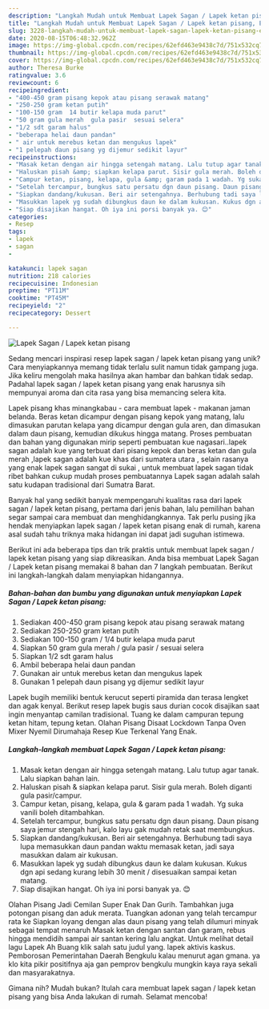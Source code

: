 ```yaml
---
description: "Langkah Mudah untuk Membuat Lapek Sagan / Lapek ketan pisang, Enak Banget"
title: "Langkah Mudah untuk Membuat Lapek Sagan / Lapek ketan pisang, Enak Banget"
slug: 3228-langkah-mudah-untuk-membuat-lapek-sagan-lapek-ketan-pisang-enak-banget
date: 2020-08-15T06:48:32.962Z
image: https://img-global.cpcdn.com/recipes/62efd463e9438c7d/751x532cq70/lapek-sagan-lapek-ketan-pisang-foto-resep-utama.jpg
thumbnail: https://img-global.cpcdn.com/recipes/62efd463e9438c7d/751x532cq70/lapek-sagan-lapek-ketan-pisang-foto-resep-utama.jpg
cover: https://img-global.cpcdn.com/recipes/62efd463e9438c7d/751x532cq70/lapek-sagan-lapek-ketan-pisang-foto-resep-utama.jpg
author: Theresa Burke
ratingvalue: 3.6
reviewcount: 6
recipeingredient:
- "400-450 gram pisang kepok atau pisang serawak matang"
- "250-250 gram ketan putih"
- "100-150 gram  14 butir kelapa muda parut"
- "50 gram gula merah  gula pasir  sesuai selera"
- "1/2 sdt garam halus"
- "beberapa helai daun pandan"
- " air untuk merebus ketan dan mengukus lapek"
- "1 pelepah daun pisang yg dijemur sedikit layur"
recipeinstructions:
- "Masak ketan dengan air hingga setengah matang. Lalu tutup agar tanak. Lalu siapkan bahan lain."
- "Haluskan pisah &amp; siapkan kelapa parut. Sisir gula merah. Boleh diganti gula pasir/campur."
- "Campur ketan, pisang, kelapa, gula &amp; garam pada 1 wadah. Yg suka vanili boleh ditambahkan."
- "Setelah tercampur, bungkus satu persatu dgn daun pisang. Daun pisang saya jemur stengah hari, kalo layu gak mudah retak saat membungkus."
- "Siapkan dandang/kukusan. Beri air setengahnya. Berhubung tadi saya lupa memasukkan daun pandan waktu memasak ketan, jadi saya masukkan dalam air kukusan."
- "Masukkan lapek yg sudah dibungkus daun ke dalam kukusan. Kukus dgn api sedang kurang lebih 30 menit / disesuaikan sampai ketan matang."
- "Siap disajikan hangat. Oh iya ini porsi banyak ya. 😊"
categories:
- Resep
tags:
- lapek
- sagan
- 

katakunci: lapek sagan  
nutrition: 218 calories
recipecuisine: Indonesian
preptime: "PT11M"
cooktime: "PT45M"
recipeyield: "2"
recipecategory: Dessert

---
```



![Lapek Sagan / Lapek ketan pisang](https://img-global.cpcdn.com/recipes/62efd463e9438c7d/751x532cq70/lapek-sagan-lapek-ketan-pisang-foto-resep-utama.jpg)

Sedang mencari inspirasi resep lapek sagan / lapek ketan pisang yang unik? Cara menyiapkannya memang tidak terlalu sulit namun tidak gampang juga. Jika keliru mengolah maka hasilnya akan hambar dan bahkan tidak sedap. Padahal lapek sagan / lapek ketan pisang yang enak harusnya sih mempunyai aroma dan cita rasa yang bisa memancing selera kita.

Lapek pisang khas minangkabau - cara membuat lapek - makanan jaman belanda. Beras ketan dicampur dengan pisang kepok yang matang, lalu dimasukan parutan kelapa yang dicampur dengan gula aren, dan dimasukan dalam daun pisang, kemudian dikukus hingga matang. Proses pembuatan dan bahan yang digunakan mirip seperti pembuatan kue nagasari..lapek sagan adalah kue yang terbuat dari pisang kepok dan beras ketan dan gula merah ,lapek sagan adalah kue khas dari sumatera utara , selain rasanya yang enak lapek sagan sangat di sukai , untuk membuat lapek sagan tidak ribet bahkan cukup mudah proses pembuatannya  Lapek sagan adalah salah satu kudapan tradisional dari Sumatra Barat.

Banyak hal yang sedikit banyak mempengaruhi kualitas rasa dari lapek sagan / lapek ketan pisang, pertama dari jenis bahan, lalu pemilihan bahan segar sampai cara membuat dan menghidangkannya. Tak perlu pusing jika hendak menyiapkan lapek sagan / lapek ketan pisang enak di rumah, karena asal sudah tahu triknya maka hidangan ini dapat jadi suguhan istimewa.


Berikut ini ada beberapa tips dan trik praktis untuk membuat lapek sagan / lapek ketan pisang yang siap dikreasikan. Anda bisa membuat Lapek Sagan / Lapek ketan pisang memakai 8 bahan dan 7 langkah pembuatan. Berikut ini langkah-langkah dalam menyiapkan hidangannya.

<!--inarticleads1-->

##### Bahan-bahan dan bumbu yang digunakan untuk menyiapkan Lapek Sagan / Lapek ketan pisang:

1. Sediakan 400-450 gram pisang kepok atau pisang serawak matang
1. Sediakan 250-250 gram ketan putih
1. Sediakan 100-150 gram / 1/4 butir kelapa muda parut
1. Siapkan 50 gram gula merah / gula pasir / sesuai selera
1. Siapkan 1/2 sdt garam halus
1. Ambil beberapa helai daun pandan
1. Gunakan  air untuk merebus ketan dan mengukus lapek
1. Gunakan 1 pelepah daun pisang yg dijemur sedikit layur


Lapek bugih memiliki bentuk kerucut seperti piramida dan terasa lengket dan agak kenyal. Berikut resep lapek bugis saus durian cocok disajikan saat ingin menyantap camilan tradisional. Tuang ke dalam campuran tepung ketan hitam, tepung ketan. Olahan Pisang Disaat Lockdown Tanpa Oven Mixer Nyemil Dirumahaja Resep Kue Terkenal Yang Enak. 

<!--inarticleads2-->

##### Langkah-langkah membuat Lapek Sagan / Lapek ketan pisang:

1. Masak ketan dengan air hingga setengah matang. Lalu tutup agar tanak. Lalu siapkan bahan lain.
1. Haluskan pisah &amp; siapkan kelapa parut. Sisir gula merah. Boleh diganti gula pasir/campur.
1. Campur ketan, pisang, kelapa, gula &amp; garam pada 1 wadah. Yg suka vanili boleh ditambahkan.
1. Setelah tercampur, bungkus satu persatu dgn daun pisang. Daun pisang saya jemur stengah hari, kalo layu gak mudah retak saat membungkus.
1. Siapkan dandang/kukusan. Beri air setengahnya. Berhubung tadi saya lupa memasukkan daun pandan waktu memasak ketan, jadi saya masukkan dalam air kukusan.
1. Masukkan lapek yg sudah dibungkus daun ke dalam kukusan. Kukus dgn api sedang kurang lebih 30 menit / disesuaikan sampai ketan matang.
1. Siap disajikan hangat. Oh iya ini porsi banyak ya. 😊


Olahan Pisang Jadi Cemilan Super Enak Dan Gurih. Tambahkan juga potongan pisang dan aduk merata. Tuangkan adonan yang telah tercampur rata ke Siapkan loyang dengan alas daun pisang yang telah dilumuri minyak sebagai tempat menaruh Masak ketan dengan santan dan garam, rebus hingga mendidih sampai air santan kering lalu angkat. Untuk melihat detail lagu Lapek Ah Buang klik salah satu judul yang. lapek aktivis kaskus. Pemborosan Pemerintahan Daerah Bengkulu kalau menurut agan gmana. ya klo kita pikir positifnya aja gan pemprov bengkulu mungkin kaya raya sekali dan masyarakatnya. 

Gimana nih? Mudah bukan? Itulah cara membuat lapek sagan / lapek ketan pisang yang bisa Anda lakukan di rumah. Selamat mencoba!
